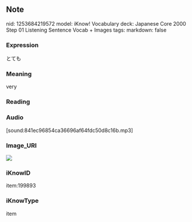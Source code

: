 ## Note
nid: 1253684219572
model: iKnow! Vocabulary
deck: Japanese Core 2000 Step 01 Listening Sentence Vocab + Images
tags: 
markdown: false

### Expression
とても

### Meaning
very

### Reading


### Audio
[sound:841ec96854ca36696af64fdc50d8c16b.mp3]

### Image_URI
<!DOCTYPE html>
<title></title>
<img src="416e66bf9d0bdf90d1e919d9ae877b91.jpg">



### iKnowID
item:199893

### iKnowType
item
